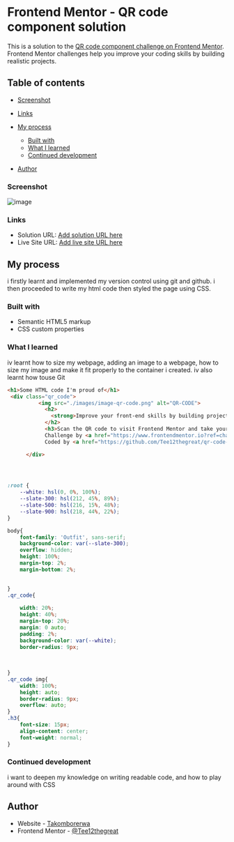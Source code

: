 # Frontend Mentor - QR code component solution

This is a solution to the [QR code component challenge on Frontend Mentor](https://www.frontendmentor.io/challenges/qr-code-component-iux_sIO_H). Frontend Mentor challenges help you improve your coding skills by building realistic projects. 

## Table of contents


  - [Screenshot](#screenshot)
  - [Links](#links)
- [My process](#my-process)
  - [Built with](#built-with)
  - [What I learned](#what-i-learned)
  - [Continued development](#continued-development)
  
- [Author](#author)




### Screenshot

![image](https://github.com/user-attachments/assets/15bfb4c3-d4b9-4e42-a6d4-4344ff7b780c)

### Links

- Solution URL: [Add solution URL here](https://github.com/Tee12thegreat/qr-code-challenge.git)
- Live Site URL: [Add live site URL here](https://your-live-site-url.com)

## My process

i firstly learnt and implemented my version control using git and github. i then proceeded to write my html code then styled the page using CSS.

### Built with

- Semantic HTML5 markup
- CSS custom properties

### What I learned

iv learnt how to size my webpage, adding an image to a webpage, how to size my image and make it fit properly to the container i created. iv also learnt how touse Git


```html
<h1>Some HTML code I'm proud of</h1>
 <div class="qr_code">
          <img src="./images/image-qr-code.png" alt="QR-CODE">
            <h2>
              <strong>Improve your front-end skills by building projects</strong>
            </h2>
            <h3>Scan the QR code to visit Frontend Mentor and take your coding skills to the next level</h3>
            Challenge by <a href="https://www.frontendmentor.io?ref=challenge" target="_blank">Frontend Mentor</a>. 
            Coded by <a href="https://github.com/Tee12thegreat/qr-code-challenge.git">Takomborerwa</a>.

      </div>
      
```
```css


:root {
    --white: hsl(0, 0%, 100%);
    --slate-300: hsl(212, 45%, 89%);
    --slate-500: hsl(216, 15%, 48%);
    --slate-900: hsl(218, 44%, 22%);
}

body{
    font-family: 'Outfit', sans-serif;
    background-color: var(--slate-300);
    overflow: hidden;
    height: 100%;
    margin-top: 2%;
    margin-bottom: 2%;
    

}
.qr_code{
    
    width: 20%;
    height: 40%;
    margin-top: 20%;
    margin: 0 auto;
    padding: 2%;
    background-color: var(--white);
    border-radius: 9px;
    
    
    
}
.qr_code img{
    width: 100%;
    height: auto;
    border-radius: 9px;
    overflow: auto;
}
.h3{
    font-size: 15px;
    align-content: center;
    font-weight: normal;
}


```

### Continued development

i want to deepen my knowledge on writing readable code, and how to play around with CSS


## Author

- Website - [Takomborerwa]()
- Frontend Mentor - [@Tee12thegreat](https://www.frontendmentor.io/profile/)




